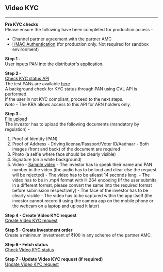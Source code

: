 ## Video KYC
----------------

**Pre KYC checks**<br>
Please ensure the following have been completed for production access -
- Channel partner agreement with the partner AMC
- [HMAC Authentication](https://fintechprimitives.com/api/#hmac-token-generation) (for production only. Not required for sandbox environment)

**Step 1 -**<br>
  User inputs PAN into the distributor's application.

**Step 2 -**<br>
  [Check KYC status API](https://fintechprimitives.com/api/#post-create-kyc-check)<br>
  The test PANs are available [here](https://docs.fintechprimitives.com/pages/sandbox/test_data)<br> 
  A background check for KYC status through PAN using CVL API is performed.<br>
  If the user in not KYC compliant, proceed to the next steps.<br>
  <i>Note</i> - The KRA allows access to this API for ARN holders only.
  

**Step 3 -**<br>
[File upload](https://fintechprimitives.com/api/#post-file-upload)<br>
The investor has to upload the following documents (mandatory by regulation) - 
  1. Proof of Identity (PAN)
  2. Proof of Address
    - Driving license/Passport/Voter ID/Aadhaar
    - Both images (front and back) of the document are required
  3. Photo (a selfie where face should be clearly visible)
  4. Signature (on a white background)
  5. Video
    - [Sample video](../../pages/workflows/video-kyc-faq?id=sample_video)
    - The investor has to speak their name and PAN number in the video (the audio has to be loud and clear else the request will be rejected)
    - The video has to be atleast 14 seconds long. 
    - The video has to be in .mp4 format with H.264 encoding (If the user submits in a different format, please convert the same into the required format before submission respectively)
    - The face of the investor has to be clearly visible
    - The video has to be captured within the app itself (the investor cannot record it using the camera app on the mobile phone or the webcam on a laptop and upload it later)    

**Step 4 - Create Video KYC request**<br>
[Create Video KYC request](https://fintechprimitives.com/api/#post-create-kyc-request)

**Step 5 - Create investment order**<br>
Create a minimum investment of &#8377;100 in any scheme of the partner AMC.

**Step 6 - Fetch status**<br>
[Check Video KYC status](https://fintechprimitives.com/api/#get-get-kyc-request)

**Step 7 - Update Video KYC request (if required)**<br>
[Update Video KYC request](https://fintechprimitives.com/api/#post-patch-update-kyc-request)

<!--
    - The investor has to say his name, then spell his name and then say his PAN number
    - The video can be in any standard format
    - The face of the investor has to be clearly visible
    - The video has to be captured within the app (the user cannot record it using the camera app on the mobile phone or the webcam on a laptop and then upload it later)
    -->

  <!--
    - The investor has to read out the OTP that they shall receive on the distributor's app, while holding their ID proof clearly in front of the camera.
    - The ID proof to be held has to be a government approved one (Driving license/Passport/Voter ID/Aadhaar/PAN)
-->
